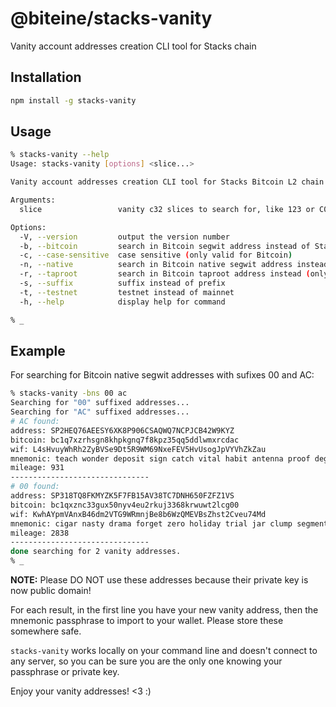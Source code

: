 # @biteine/stacks-vanity
Vanity account addresses creation CLI tool for Stacks chain

## Installation

```bash
npm install -g stacks-vanity
```

## Usage

```bash
% stacks-vanity --help
Usage: stacks-vanity [options] <slice...>

Vanity account addresses creation CLI tool for Stacks Bitcoin L2 chain

Arguments:
  slice                 vanity c32 slices to search for, like 123 or C0PA

Options:
  -V, --version         output the version number
  -b, --bitcoin         search in Bitcoin segwit address instead of Stacks
  -c, --case-sensitive  case sensitive (only valid for Bitcoin)
  -n, --native          search in Bitcoin native segwit address instead (only valid for Bitcoin)
  -r, --taproot         search in Bitcoin taproot address instead (only valid for Bitcoin)
  -s, --suffix          suffix instead of prefix
  -t, --testnet         testnet instead of mainnet
  -h, --help            display help for command

% _
```

## Example

For searching for Bitcoin native segwit addresses with sufixes 00 and AC:

```bash
% stacks-vanity -bns 00 ac
Searching for "00" suffixed addresses...
Searching for "AC" suffixed addresses...
# AC found:
address: SP2HEQ76AEESY6XK8P906CSAQWQ7NCPJCB42W9KYZ
bitcoin: bc1q7xzrhsgn8khpkgnq7f8kpz35qq5ddlwmxrcdac
wif: L4sHvuyWhRh2ZyBVSe9Dt5R9WM69NxeFEV5HvUsogJpVYVhZkZau
mnemonic: teach wonder deposit sign catch vital habit antenna proof degree social admit buffalo more never couple same add vacuum dinner exhibit master exclude ring
mileage: 931
-------------------------------
# 00 found:
address: SP318TQ8FKMYZK5F7FB15AV38TC7DNH650FZFZ1VS
bitcoin: bc1qxznc33gux50nyv4eu2rkuj3368krwuwt2lcg00
wif: KwhAYpmVAnxB46dm2VTG9WRmnjBe8b6WzQMEVBsZhst2Cveu74Md
mnemonic: cigar nasty drama forget zero holiday trial jar clump segment hedgehog orient oblige daring pipe tape liberty gain brain post script intact mushroom cave
mileage: 2838
-------------------------------
done searching for 2 vanity addresses.
% _
```

**NOTE:** Please DO NOT use these addresses because their private key is now public domain!

For each result, in the first line you have your new vanity address, then the mnemonic passphrase to import to your wallet. Please store these somewhere safe.

`stacks-vanity` works locally on your command line and doesn't connect to any server, so you can be sure you are the only one knowing your passphrase or private key.

Enjoy your vanity addresses! <3 :)
